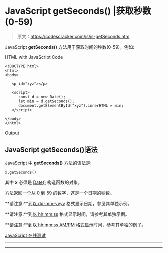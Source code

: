 # JavaScript getSeconds() |获取秒数(0-59)

> 原文：<https://codescracker.com/js/js-getSeconds.htm>

JavaScript **getSeconds()** 方法用于获取时间的秒数(0-59)。例如:

HTML with JavaScript Code

```
<!DOCTYPE html>
<html>
<body>

   <p id="xyz"></p>

   <script>
      const d = new Date();
      let min = d.getSeconds();
      document.getElementById("xyz").innerHTML = min;
   </script>

</body>
</html>
```

Output

## JavaScript getSeconds()语法

JavaScript 中 **getSeconds()** 方法的语法是:

```
x.getSeconds()
```

其中 **x** 必须是 [Date()](/js/js-date-constructor.htm) 构造函数的对象。

方法返回一个从 0 到 59 的数字，这是一个日期的秒数。

**请注意:**到[以 dd-mm-yyyy](/js/js-dates.htm#b) 格式显示日期，参见其单独示例。

**请注意:**到[以 hh:mm:ss](/js/js-dates.htm#c) 格式显示时间，请参考其单独示例。

**请注意:**到[以 hh:mm:ss AM/PM](/js/js-dates.htm#d) 格式显示时间，参考其单独的例子。

[JavaScript 在线测试](/exam/showtest.php?subid=6)

* * *

* * *